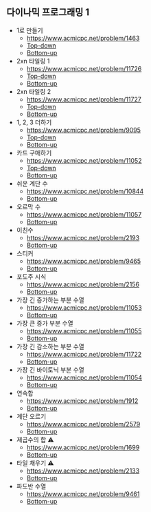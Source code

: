 ## 다이나믹 프로그래밍 1 
- 1로 만들기
    - https://www.acmicpc.net/problem/1463
    - [Top-down](https://github.com/HelloWoori/AlgorithmStudyWithBaekjoon/blob/master/DynamicProgramming/MakeOne_recursive.cpp)
    - [Bottom-up](https://github.com/HelloWoori/AlgorithmStudyWithBaekjoon/blob/master/DynamicProgramming/MakeOne_for.cpp)
- 2xn 타일링 1
    - https://www.acmicpc.net/problem/11726
    - [Top-down](https://github.com/HelloWoori/AlgorithmStudyWithBaekjoon/blob/master/DynamicProgramming/TilingOf2xN1_recursive.cpp)
    - [Bottom-up](https://github.com/HelloWoori/AlgorithmStudyWithBaekjoon/blob/master/DynamicProgramming/TilingOf2xN1_for.cpp)
- 2xn 타일링 2
    - https://www.acmicpc.net/problem/11727
    - [Top-down](https://github.com/HelloWoori/AlgorithmStudyWithBaekjoon/blob/master/DynamicProgramming/TilingOf2xN2_recursive.cpp)
    - [Bottom-up](https://github.com/HelloWoori/AlgorithmStudyWithBaekjoon/blob/master/DynamicProgramming/TilingOf2xN2_for.cpp)
- 1, 2, 3 더하기
    - https://www.acmicpc.net/problem/9095
    - [Top-down](https://github.com/HelloWoori/AlgorithmStudyWithBaekjoon/blob/master/DynamicProgramming/OneTwoThree_recursive.cpp)
    - [Bottom-up](https://github.com/HelloWoori/AlgorithmStudyWithBaekjoon/blob/master/DynamicProgramming/OneTwoThree_for.cpp)
- 카드 구매하기
    - https://www.acmicpc.net/problem/11052
    - [Top-down](https://github.com/HelloWoori/AlgorithmStudyWithBaekjoon/blob/master/DynamicProgramming/BuyCard_recursive.cpp)
    - [Bottom-up](https://github.com/HelloWoori/AlgorithmStudyWithBaekjoon/blob/master/DynamicProgramming/BuyCard_for.cpp)
- 쉬운 계단 수
    - https://www.acmicpc.net/problem/10844
    - [Bottom-up](https://github.com/HelloWoori/AlgorithmStudyWithBaekjoon/blob/master/DynamicProgramming/NumOfEasyStaircase_for.cpp)
- 오르막 수
    - https://www.acmicpc.net/problem/11057
    - [Bottom-up](https://github.com/HelloWoori/AlgorithmStudyWithBaekjoon/blob/master/DynamicProgramming/NumOfAscent_for.cpp)
- 이친수
    - https://www.acmicpc.net/problem/2193
    - [Bottom-up](https://github.com/HelloWoori/AlgorithmStudyWithBaekjoon/blob/master/DynamicProgramming/PinaryNumber_for.cpp)
- 스티커
    - https://www.acmicpc.net/problem/9465
    - [Bottom-up](https://github.com/HelloWoori/AlgorithmStudyWithBaekjoon/blob/master/DynamicProgramming/Sticker.cpp)
- 포도주 시식
    - https://www.acmicpc.net/problem/2156
    - [Bottom-up](https://github.com/HelloWoori/AlgorithmStudyWithBaekjoon/blob/master/DynamicProgramming/DrinkWine_for.cpp)
- 가장 긴 증가하는 부분 수열
    - https://www.acmicpc.net/problem/11053
    - [Bottom-up](https://github.com/HelloWoori/AlgorithmStudyWithBaekjoon/blob/master/DynamicProgramming/LongestIncreasingSubsequence_for.cpp)
- 가장 큰 증가 부분 수열
    - https://www.acmicpc.net/problem/11055
    - [Bottom-up](https://github.com/HelloWoori/AlgorithmStudyWithBaekjoon/blob/master/DynamicProgramming/LargestIncreasingSubsequence_for.cpp)
- 가장 긴 감소하는 부분 수열
    - https://www.acmicpc.net/problem/11722
    - [Bottom-up](https://github.com/HelloWoori/AlgorithmStudyWithBaekjoon/blob/master/DynamicProgramming/LongestdecreasingSubsequence_for.cpp)
- 가장 긴 바이토닉 부분 수열
    - https://www.acmicpc.net/problem/11054
    - [Bottom-up](https://github.com/HelloWoori/AlgorithmStudyWithBaekjoon/blob/master/DynamicProgramming/LongestBitonicSubsequence_for.cpp)
- 연속합
    - https://www.acmicpc.net/problem/1912
    - [Bottom-up](https://github.com/HelloWoori/AlgorithmStudyWithBaekjoon/blob/master/DynamicProgramming/ContinuousSum_for.cpp)
- 계단 오르기
    - https://www.acmicpc.net/problem/2579
    - [Bottom-up](https://github.com/HelloWoori/AlgorithmStudyWithBaekjoon/blob/master/DynamicProgramming/GoUpTheStairs_for.cpp)
- 제곱수의 합 ⚠️
    - https://www.acmicpc.net/problem/1699
    - [Bottom-up](https://github.com/HelloWoori/AlgorithmStudyWithBaekjoon/blob/master/DynamicProgramming/SumOfSquares_for.cpp)
- 타일 채우기 ⚠️
    - https://www.acmicpc.net/problem/2133
    - [Bottom-up](https://github.com/HelloWoori/AlgorithmStudyWithBaekjoon/blob/master/DynamicProgramming/FillTiles_for.cpp)
- 파도반 수열
    - https://www.acmicpc.net/problem/9461
    - [Bottom-up](https://github.com/HelloWoori/AlgorithmStudyWithBaekjoon/blob/master/DynamicProgramming/PadovanSequence_for.cpp)